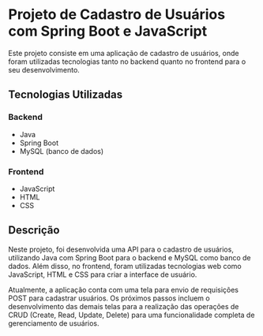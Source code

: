 # Projeto de Cadastro de Usuários com Spring Boot e JavaScript

Este projeto consiste em uma aplicação de cadastro de usuários, onde foram utilizadas tecnologias tanto no backend quanto no frontend para o seu desenvolvimento.

## Tecnologias Utilizadas

### Backend

- Java
- Spring Boot
- MySQL (banco de dados)

### Frontend

- JavaScript
- HTML
- CSS

## Descrição

Neste projeto, foi desenvolvida uma API para o cadastro de usuários, utilizando Java com Spring Boot para o backend e MySQL como banco de dados. Além disso, no frontend, foram utilizadas tecnologias web como JavaScript, HTML e CSS para criar a interface de usuário.

Atualmente, a aplicação conta com uma tela para envio de requisições POST para cadastrar usuários. Os próximos passos incluem o desenvolvimento das demais telas para a realização das operações de CRUD (Create, Read, Update, Delete) para uma funcionalidade completa de gerenciamento de usuários.

